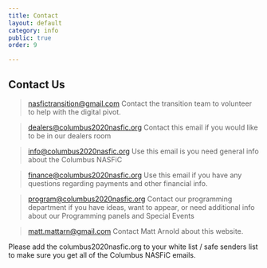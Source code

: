 ```yaml
---
title: Contact
layout: default
category: info
public: true
order: 9

---
```

## Contact Us

> nasfictransition@gmail.com Contact the transition team to volunteer to help with the digital pivot.

> dealers@columbus2020nasfic.org Contact this email if you would like to be in our dealers room

> info@columbus2020nasfic.org Use this email is you need general info about the Columbus NASFiC

> finance@columbus2020nasfic.org Use this email if you have any questions regarding payments and other financial info.

> program@columbus2020nasfic.org Contact our programming department if you have ideas, want to appear, or need additional info about our Programming panels and Special Events

> matt.mattarn@gmail.com Contact Matt Arnold about this website.

Please add the columbus2020nasfic.org to your white list / safe senders list to make sure you get all of the Columbus NASFiC emails.
